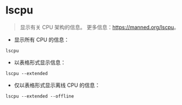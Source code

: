# lscpu

> 显示有关 CPU 架构的信息。
> 更多信息：<https://manned.org/lscpu>。

- 显示所有 CPU 的信息：

`lscpu`

- 以表格形式显示信息：

`lscpu --extended`

- 仅以表格形式显示离线 CPU 的信息：

`lscpu --extended --offline`